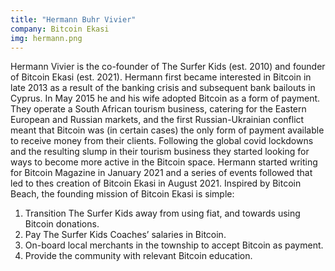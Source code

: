 ```yaml
---
title: "Hermann Buhr Vivier"
company: Bitcoin Ekasi
img: hermann.png
---
```


Hermann Vivier is the co-founder of The Surfer Kids (est. 2010) and founder of Bitcoin Ekasi (est. 2021). Hermann first became interested in Bitcoin in late 2013 as a result of the banking crisis and subsequent bank bailouts in Cyprus. In May 2015 he and his wife adopted Bitcoin as a form of payment. They operate a South African tourism business, catering for the Eastern European and Russian markets, and the first Russian-Ukrainian conflict meant that Bitcoin was (in certain cases) the only form of payment available to receive money from their clients. Following the global covid lockdowns and the resulting slump in their tourism business they started looking for ways to become more active in the Bitcoin space. Hermann started writing for Bitcoin Magazine in January 2021 and a series of events followed that led to thes creation of Bitcoin Ekasi in August 2021. Inspired by Bitcoin Beach, the founding mission of Bitcoin Ekasi is simple:   

1. Transition The Surfer Kids away from using fiat, and towards using Bitcoin donations.
2. Pay The Surfer Kids Coaches’ salaries in Bitcoin.
3. On-board local merchants in the township to accept Bitcoin as payment.
4. Provide the community with relevant Bitcoin education.